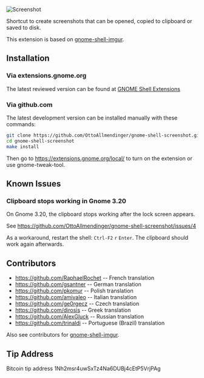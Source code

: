 ![Screenshot](https://raw.githubusercontent.com/OttoAllmendinger/gnome-shell-screenshot/master/data/screenshot.png)

Shortcut to create screenshots that can be opened, copied to clipboard or saved
to disk.

This extension is based on
[gnome-shell-imgur](https://github.com/OttoAllmendinger/gnome-shell-imgur/).

## Installation

### Via extensions.gnome.org

The latest reviewed version can be found at
[GNOME Shell Extensions](https://extensions.gnome.org/extension/1112/screenshot-tool/)

### Via github.com

The latest development version can be installed manually with these commands:

```sh
git clone https://github.com/OttoAllmendinger/gnome-shell-screenshot.git
cd gnome-shell-screenshot
make install
```

Then go to https://extensions.gnome.org/local/ to turn on the extension or use
gnome-tweak-tool.

## Known Issues

### Clipboard stops working in Gnome 3.20

On Gnome 3.20, the clipboard stops working after the lock screen appears.

See https://github.com/OttoAllmendinger/gnome-shell-screenshot/issues/4

As a workaround, restart the shell: `Ctrl-F2` `r` `Enter`. The clipboard
should work again afterwards.

## Contributors

* https://github.com/RaphaelRochet -- French translation
* https://github.com/gsantner -- German translation
* https://github.com/pkomur -- Polish translation
* https://github.com/amivaleo -- Italian translation
* https://github.com/ge0rgecz -- Czech translation
* https://github.com/dirosis -- Greek translation
* https://github.com/AlexGluck -- Russian translation
* https://github.com/trinaldi -- Portuguese (Brazil) translation

Also see contributors for
[gnome-shell-imgur](https://github.com/OttoAllmendinger/gnome-shell-imgur/).

## Tip Address

Bitcoin tip address 1Nh2msr4uwSxTz4Na6DUBj4cEtP5VrjPAg


